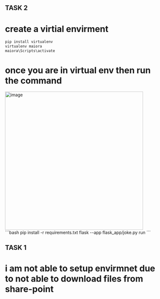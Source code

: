 ## TASK 2
# create a virtial envirment 
```bash 
pip install virtualenv
virtualenv maiora
maiora\Scripts\activate
```
# once you are in virtual env then run the command 
<img width="455" alt="image" src="https://github.com/user-attachments/assets/29664948-cbd4-4ee4-9a6e-9ced3925b6a6" />
```bash
pip install -r requirements.txt
flask --app flask_app/joke.py run
```

## TASK 1
# i am not able to setup envirmnet due to not able to download files from share-point 
